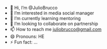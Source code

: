 - 👋 Hi, I’m @JulioBrucco
- 👀 I’m interested in media social manager 
- 🌱 I’m currently learning mentoring 
- 💞️ I’m looking to collaborate on partnership 
- 📫 How to reach me juliobrucco@gmail.com
- 😄 Pronouns: HE
- ⚡ Fun fact: ...

<!---
JulioBrucco/JulioBrucco is a ✨ special ✨ repository because its `README.md` (this file) appears on your GitHub profile.
You can click the Preview link to take a look at your changes.
--->
